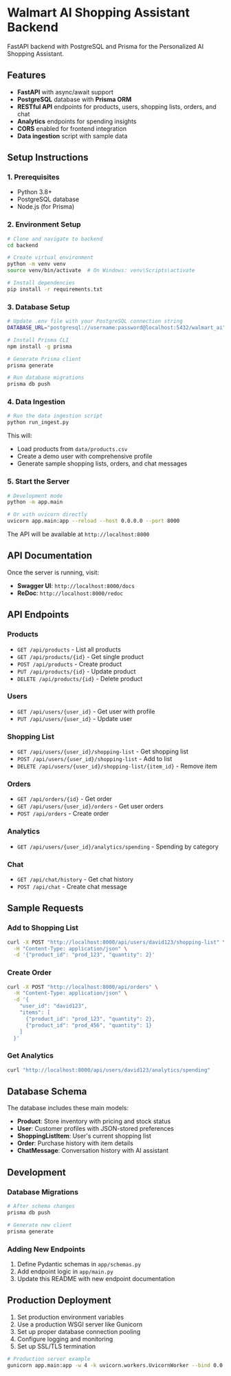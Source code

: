 # Walmart AI Shopping Assistant Backend

FastAPI backend with PostgreSQL and Prisma for the Personalized AI Shopping Assistant.

## Features

- **FastAPI** with async/await support
- **PostgreSQL** database with **Prisma ORM**
- **RESTful API** endpoints for products, users, shopping lists, orders, and chat
- **Analytics** endpoints for spending insights
- **CORS** enabled for frontend integration
- **Data ingestion** script with sample data

## Setup Instructions

### 1. Prerequisites

- Python 3.8+
- PostgreSQL database
- Node.js (for Prisma)

### 2. Environment Setup

```bash
# Clone and navigate to backend
cd backend

# Create virtual environment
python -m venv venv
source venv/bin/activate  # On Windows: venv\Scripts\activate

# Install dependencies
pip install -r requirements.txt
```

### 3. Database Setup

```bash
# Update .env file with your PostgreSQL connection string
DATABASE_URL="postgresql://username:password@localhost:5432/walmart_ai"

# Install Prisma CLI
npm install -g prisma

# Generate Prisma client
prisma generate

# Run database migrations
prisma db push
```

### 4. Data Ingestion

```bash
# Run the data ingestion script
python run_ingest.py
```

This will:
- Load products from `data/products.csv`
- Create a demo user with comprehensive profile
- Generate sample shopping lists, orders, and chat messages

### 5. Start the Server

```bash
# Development mode
python -m app.main

# Or with uvicorn directly
uvicorn app.main:app --reload --host 0.0.0.0 --port 8000
```

The API will be available at `http://localhost:8000`

## API Documentation

Once the server is running, visit:
- **Swagger UI**: `http://localhost:8000/docs`
- **ReDoc**: `http://localhost:8000/redoc`

## API Endpoints

### Products
- `GET /api/products` - List all products
- `GET /api/products/{id}` - Get single product
- `POST /api/products` - Create product
- `PUT /api/products/{id}` - Update product
- `DELETE /api/products/{id}` - Delete product

### Users
- `GET /api/users/{user_id}` - Get user with profile
- `PUT /api/users/{user_id}` - Update user

### Shopping List
- `GET /api/users/{user_id}/shopping-list` - Get shopping list
- `POST /api/users/{user_id}/shopping-list` - Add to list
- `DELETE /api/users/{user_id}/shopping-list/{item_id}` - Remove item

### Orders
- `GET /api/orders/{id}` - Get order
- `GET /api/users/{user_id}/orders` - Get user orders
- `POST /api/orders` - Create order

### Analytics
- `GET /api/users/{user_id}/analytics/spending` - Spending by category

### Chat
- `GET /api/chat/history` - Get chat history
- `POST /api/chat` - Create chat message

## Sample Requests

### Add to Shopping List
```bash
curl -X POST "http://localhost:8000/api/users/david123/shopping-list" \
  -H "Content-Type: application/json" \
  -d '{"product_id": "prod_123", "quantity": 2}'
```

### Create Order
```bash
curl -X POST "http://localhost:8000/api/orders" \
  -H "Content-Type: application/json" \
  -d '{
    "user_id": "david123",
    "items": [
      {"product_id": "prod_123", "quantity": 2},
      {"product_id": "prod_456", "quantity": 1}
    ]
  }'
```

### Get Analytics
```bash
curl "http://localhost:8000/api/users/david123/analytics/spending"
```

## Database Schema

The database includes these main models:
- **Product**: Store inventory with pricing and stock status
- **User**: Customer profiles with JSON-stored preferences
- **ShoppingListItem**: User's current shopping list
- **Order**: Purchase history with item details
- **ChatMessage**: Conversation history with AI assistant

## Development

### Database Migrations

```bash
# After schema changes
prisma db push

# Generate new client
prisma generate
```

### Adding New Endpoints

1. Define Pydantic schemas in `app/schemas.py`
2. Add endpoint logic in `app/main.py`
3. Update this README with new endpoint documentation

## Production Deployment

1. Set production environment variables
2. Use a production WSGI server like Gunicorn
3. Set up proper database connection pooling
4. Configure logging and monitoring
5. Set up SSL/TLS termination

```bash
# Production server example
gunicorn app.main:app -w 4 -k uvicorn.workers.UvicornWorker --bind 0.0.0.0:8000
```